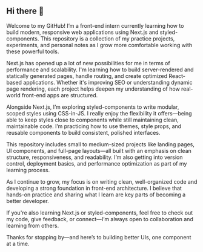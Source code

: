 ## Hi there 👋

Welcome to my GitHub! I’m a front-end intern currently learning how to build modern, responsive web applications using Next.js and styled-components. This repository is a collection of my practice projects, experiments, and personal notes as I grow more comfortable working with these powerful tools.

Next.js has opened up a lot of new possibilities for me in terms of performance and scalability. I'm learning how to build server-rendered and statically generated pages, handle routing, and create optimized React-based applications. Whether it's improving SEO or understanding dynamic page rendering, each project helps deepen my understanding of how real-world front-end apps are structured.

Alongside Next.js, I’m exploring styled-components to write modular, scoped styles using CSS-in-JS. I really enjoy the flexibility it offers—being able to keep styles close to components while still maintaining clean, maintainable code. I’m practicing how to use themes, style props, and reusable components to build consistent, polished interfaces.

This repository includes small to medium-sized projects like landing pages, UI components, and full-page layouts—all built with an emphasis on clean structure, responsiveness, and readability. I’m also getting into version control, deployment basics, and performance optimization as part of my learning process.

As I continue to grow, my focus is on writing clean, well-organized code and developing a strong foundation in front-end architecture. I believe that hands-on practice and sharing what I learn are key parts of becoming a better developer.

If you're also learning Next.js or styled-components, feel free to check out my code, give feedback, or connect—I’m always open to collaboration and learning from others.

Thanks for stopping by—and here’s to building better UIs, one component at a time.



